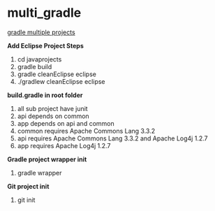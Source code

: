 # multi_gradle
[gradle multiple projects](http://rominirani.com/2014/07/29/gradle-tutorial-part-3-multiple-java-projects/)

**Add Eclipse Project Steps**

1. cd javaprojects
2. gradle build
3. gradle cleanEclipse eclipse
4. ./gradlew cleanEclipse eclipse

**build.gradle in root folder**

1. all sub project have junit
2. api depends on common
3. app depends on api and common
4. common requires Apache Commons Lang 3.3.2
5. api requires Apache Commons Lang 3.3.2 and Apache Log4j 1.2.7
6. app requires Apache Log4j 1.2.7

**Gradle project wrapper init**
1. gradle wrapper

**Git project init**
1. git init
